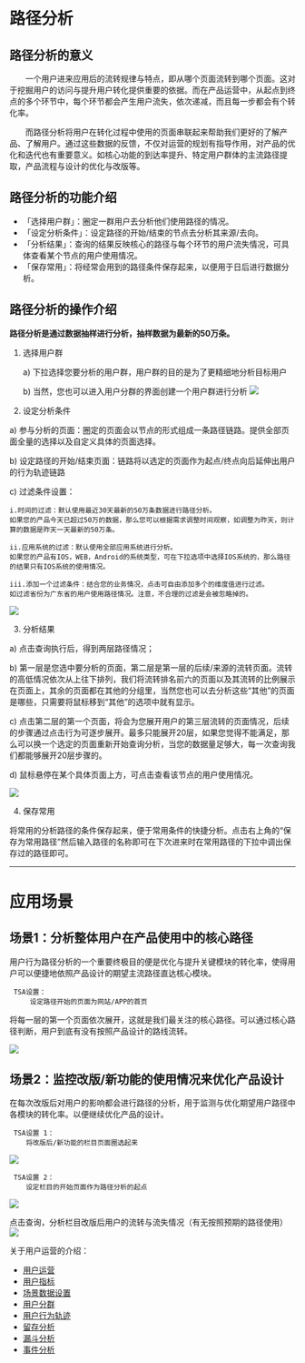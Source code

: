 # 路径分析

## 路径分析的意义
&emsp;&emsp;一个用户进来应用后的流转规律与特点，即从哪个页面流转到哪个页面。这对于挖掘用户的访问与提升用户转化提供重要的依据。而在产品运营中，从起点到终点的多个环节中，每个环节都会产生用户流失，依次递减，而且每一步都会有个转化率。

&emsp;&emsp;而路径分析将用户在转化过程中使用的页面串联起来帮助我们更好的了解产品、了解用户。通过这些数据的反馈，不仅对运营的规划有指导作用，对产品的优化和迭代也有重要意义。如核心功能的到达率提升、特定用户群体的主流路径提取，产品流程与设计的优化与改版等。

## 路径分析的功能介绍
* 「选择用户群」：圈定一群用户去分析他们使用路径的情况。
* 「设定分析条件」：设定路径的开始/结束的节点去分析其来源/去向。
* 「分析结果」：查询的结果反映核心的路径与每个环节的用户流失情况，可具体查看某个节点的用户使用情况。
* 「保存常用」：将经常会用到的路径条件保存起来，以便用于日后进行数据分析。


## 路径分析的操作介绍
**路径分析是通过数据抽样进行分析，抽样数据为最新的50万条。**

1. 选择用户群

    a)	下拉选择您要分析的用户群，用户群的目的是为了更精细地分析目标用户

    b)	当然，您也可以进入用户分群的界面创建一个用户群进行分析
![](/assets/user/path-1.png)

2. 设定分析条件

  a) 参与分析的页面：圈定的页面会以节点的形式组成一条路径链路。提供全部页面全量的选择以及自定义具体的页面选择。

  b) 设定路径的开始/结束页面：链路将以选定的页面作为起点/终点向后延伸出用户的行为轨迹链路

  c) 过滤条件设置：

    i.时间的过滤：默认使用最近30天最新的50万条数据进行路径分析。
    如果您的产品今天已超过50万的数据，那么您可以根据需求调整时间观察，如调整为昨天，则计算的数据是昨天一天最新的50万条。

    ii.应用系统的过滤：默认使用全部应用系统进行分析。
    如果您的产品有IOS，WEB，Android的系统类型，可在下拉选项中选择IOS系统的，那么路径的结果只有IOS系统的使用情况。

    iii.添加一个过滤条件：结合您的业务情况，点击可自由添加多个的维度值进行过滤。
    如过滤省份为广东省的用户使用路径情况。注意，不合理的过滤是会被忽略掉的。

  ![](/assets/user/path-2.png)

3. 分析结果

  a) 点击查询执行后，得到两层路径情况；

  b) 第一层是您选中要分析的页面，第二层是第一层的后续/来源的流转页面。流转的高低情况依次从上往下排列，我们将流转排名前六的页面以及其流转的比例展示在页面上，其余的页面都在其他的分组里，当然您也可以去分析这些“其他”的页面是哪些，只需要将鼠标移到“其他”的选项中就有显示。

  c) 点击第二层的第一个页面，将会为您展开用户的第三层流转的页面情况，后续的步骤通过点击行为可逐步展开。最多只能展开20层，如果您觉得不能满足，那么可以换一个选定的页面重新开始查询分析，当您的数据量足够大，每一次查询我们都能够展开20层步骤的。

  d) 鼠标悬停在某个具体页面上方，可点击查看该节点的用户使用情况。

  ![](/assets/user/path-3.gif)

4. 保存常用

  将常用的分析路径的条件保存起来，便于常用条件的快捷分析。点击右上角的“保存为常用路径”然后输入路径的名称即可在下次进来时在常用路径的下拉中调出保存过的路径即可。

***

# 应用场景
## 场景1：分析整体用户在产品使用中的核心路径
用户行为路径分析的一个重要终极目的便是优化与提升关键模块的转化率，使得用户可以便捷地依照产品设计的期望主流路径直达核心模块。
```
 TSA设置：
     设定路径开始的页面为网站/APP的首页
```
将每一层的第一个页面依次展开，这就是我们最关注的核心路径。可以通过核心路径判断，用户到底有没有按照产品设计的路线流转。

![](/assets/user/path-4.png)

## 场景2：监控改版/新功能的使用情况来优化产品设计
在每次改版后对用户的影响都会进行路径的分析，用于监测与优化期望用户路径中各模块的转化率。以便继续优化产品的设计。

```
 TSA设置 1：
    将改版后/新功能的栏目页面圈选起来
```
![](/assets/user/path-5.png)

```
 TSA设置 2：
    设定栏目的开始页面作为路径分析的起点
```
![](/assets/user/path-6.png)

点击查询，分析栏目改版后用户的流转与流失情况（有无按照预期的路径使用）
![](/assets/user/path-7.png)

关于用户运营的介绍：
  * [用户运营](user-operation.md)
  * [用户指标](user-quota.md)
  * [场景数据设置](user-operation.md#scene-setting)
  * [用户分群](user-segmentation.md)
  * [用户行为轨迹](user-segmentation.md#behavior-trace)
  * [留存分析](retation-analytics.md)
  * [漏斗分析](funnel-analytics.md)
  * [事件分析](event-analytics.md)